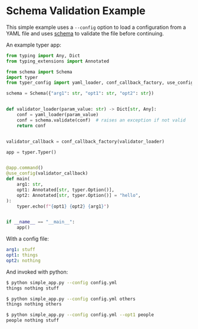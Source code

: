# Schema Validation Example

This simple example uses a `--config` option to load a configuration from a YAML file and uses [schema](https://github.com/keleshev/schema) to validate the file before continuing.

An example typer app:
```python title="simple_app.py"
from typing import Any, Dict
from typing_extensions import Annotated

from schema import Schema
import typer
from typer_config import yaml_loader, conf_callback_factory, use_config

schema = Schema({"arg1": str, "opt1": str, "opt2": str})


def validator_loader(param_value: str) -> Dict[str, Any]:
    conf = yaml_loader(param_value)
    conf = schema.validate(conf)  # raises an exception if not valid
    return conf


validator_callback = conf_callback_factory(validator_loader)

app = typer.Typer()


@app.command()
@use_config(validator_callback)
def main(
    arg1: str,
    opt1: Annotated[str, typer.Option()],
    opt2: Annotated[str, typer.Option()] = "hello",
):
    typer.echo(f"{opt1} {opt2} {arg1}")


if __name__ == "__main__":
    app()
```

With a config file:

```yaml title="config.yml"
arg1: stuff
opt1: things
opt2: nothing
```

And invoked with python:

```bash
$ python simple_app.py --config config.yml
things nothing stuff

$ python simple_app.py --config config.yml others
things nothing others

$ python simple_app.py --config config.yml --opt1 people
people nothing stuff
```
